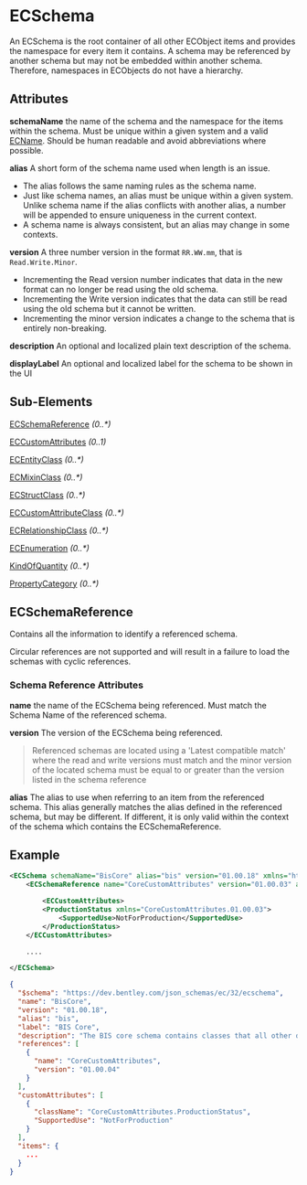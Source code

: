 # ECSchema

An ECSchema is the root container of all other ECObject items and provides the namespace for every item it contains. A schema may be referenced by another schema but may not be embedded within another schema. Therefore, namespaces in ECObjects do not have a hierarchy.

## Attributes

**schemaName** the name of the schema and the namespace for the items within the schema. Must be unique within a given system and a valid [ECName](./ec-name.md). Should be human readable and avoid abbreviations where possible.

**alias** A short form of the schema name used when length is an issue.

- The alias follows the same naming rules as the schema name.
- Just like schema names, an alias must be unique within a given system. Unlike schema name if the alias conflicts with another alias, a number will be appended to ensure uniqueness in the current context.
- A schema name is always consistent, but an alias may change in some contexts.

**version** A three number version in the format `RR.WW.mm`, that is `Read.Write.Minor`.

- Incrementing the Read version number indicates that data in the new format can no longer be read using the old schema.
- Incrementing the Write version indicates that the data can still be read using the old schema but it cannot be written.
- Incrementing the minor version indicates a change to the schema that is entirely non-breaking.

**description** An optional and localized plain text description of the schema.

**displayLabel** An optional and localized label for the schema to be shown in the UI

## Sub-Elements

[ECSchemaReference](#ecschemareference) _(0..*)_

[ECCustomAttributes](./ec-custom-attributes.md) _(0..1)_

[ECEntityClass](./ec-entity-class.md) _(0..*)_

[ECMixinClass](./ec-mixin-class.md) _(0..*)_

[ECStructClass](./ec-struct-class.md) _(0..*)_

[ECCustomAttributeClass](./ec-custom-attribute-class.md) _(0..*)_

[ECRelationshipClass](./ec-relationship-class.md) _(0..*)_

[ECEnumeration](./ec-enumeration.md) _(0..*)_

[KindOfQuantity](./kindofquantity.md) _(0..*)_

[PropertyCategory](./property-category.md) _(0..*)_

## ECSchemaReference

Contains all the information to identify a referenced schema.

Circular references are not supported and will result in a failure to load the schemas with cyclic references.

### Schema Reference Attributes

**name** the name of the ECSchema being referenced. Must match the Schema Name of the referenced schema.

**version** The version of the ECSchema being referenced.

> Referenced schemas are located using a 'Latest compatible match' where the read and write versions must match and the minor version of the located schema must be equal to or greater than the version listed in the schema reference

**alias** The alias to use when referring to an item from the referenced schema. This alias generally matches the alias defined in the referenced schema, but may be different. If different, it is only valid within the context of the schema which contains the ECSchemaReference.

## Example

```xml
<ECSchema schemaName="BisCore" alias="bis" version="01.00.18" xmlns="http://www.bentley.com/schemas/Bentley.ECXML.3.2" displayLabel="BIS Core" description="The BIS core schema contains classes that all other domain schemas extend.">
    <ECSchemaReference name="CoreCustomAttributes" version="01.00.03" alias="CoreCA"/>

        <ECCustomAttributes>
        <ProductionStatus xmlns="CoreCustomAttributes.01.00.03">
            <SupportedUse>NotForProduction</SupportedUse>
        </ProductionStatus>
    </ECCustomAttributes>

    ....

</ECSchema>
```

```json
{
  "$schema": "https://dev.bentley.com/json_schemas/ec/32/ecschema",
  "name": "BisCore",
  "version": "01.00.18",
  "alias": "bis",
  "label": "BIS Core",
  "description": "The BIS core schema contains classes that all other domain schemas extend.",
  "references": [
    {
      "name": "CoreCustomAttributes",
      "version": "01.00.04"
    }
  ],
  "customAttributes": [
    {
      "className": "CoreCustomAttributes.ProductionStatus",
      "SupportedUse": "NotForProduction"
    }
  ],
  "items": {
    ...
  }
}
```
